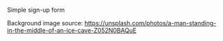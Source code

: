 Simple sign-up form

Background image source: https://unsplash.com/photos/a-man-standing-in-the-middle-of-an-ice-cave-Z052N0BAQuE
